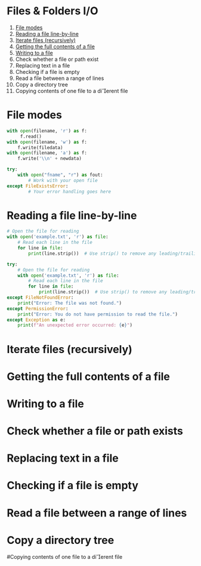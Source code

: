 # Files & Folders I/O
1. [File modes](https://github.com/vutran-space/Python_Note/blob/main/Files_Folders.md#file-modes)
2. [Reading a file line-by-line](https://github.com/vutran-space/Python_Note/blob/main/Files_Folders.md#file-modes)
3. [Iterate files (recursively)](https://github.com/vutran-space/Python_Note/blob/main/Files_Folders.md#iterate-files-recursively)
4. [Getting the full contents of a file](https://github.com/vutran-space/Python_Note/blob/main/Files_Folders.md#getting-the-full-contents-of-a-file)
5. [Writing to a file](https://github.com/vutran-space/Python_Note/blob/main/Files_Folders.md#writing-to-a-file)
6. Check whether a file or path exist
7. Replacing text in a file
8. Checking if a file is empty
9. Read a file between a range of lines
10. Copy a directory tree
11. Copying contents of one file to a dierent file


# File modes

```python
with open(filename, 'r') as f:
     f.read()
with open(filename, 'w') as f:
    f.write(filedata)
with open(filename, 'a') as f:
    f.write('\\n' + newdata)
````

```python
try:
	with open("fname", "r") as fout:
		# Work with your open file
except FileExistsError:
		# Your error handling goes here
````
# Reading a file line-by-line
```python
# Open the file for reading
with open('example.txt', 'r') as file:
    # Read each line in the file
    for line in file:
        print(line.strip())  # Use strip() to remove any leading/trailing whitespace
````
```python
try:
    # Open the file for reading
    with open('example.txt', 'r') as file:
        # Read each line in the file
        for line in file:
            print(line.strip())  # Use strip() to remove any leading/trailing whitespace
except FileNotFoundError:
    print("Error: The file was not found.")
except PermissionError:
    print("Error: You do not have permission to read the file.")
except Exception as e:
    print(f"An unexpected error occurred: {e}")
````

# Iterate files (recursively)

# Getting the full contents of a file

# Writing to a file

# Check whether a file or path exists

# Replacing text in a file

# Checking if a file is empty

# Read a file between a range of lines

# Copy a directory tree

#Copying contents of one file to a dierent file
